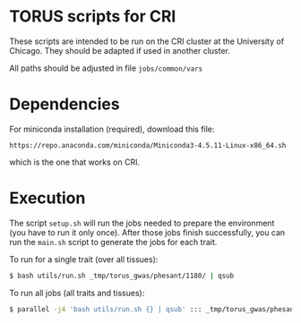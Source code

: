 # TORUS scripts for CRI

These scripts are intended to be run on the CRI cluster at the University of
Chicago. They should be adapted if used in another cluster.

All paths should be adjusted in file `jobs/common/vars`

# Dependencies

For miniconda installation (required), download this file:
```
https://repo.anaconda.com/miniconda/Miniconda3-4.5.11-Linux-x86_64.sh
```
which is the one that works on CRI.

# Execution

The script `setup.sh` will run the jobs needed to prepare the environment (you have
to run it only once). After those jobs finish successfully, you can run the `main.sh`
script to generate the jobs for each trait.

To run for a single trait (over all tissues):

```bash
$ bash utils/run.sh _tmp/torus_gwas/phesant/1180/ | qsub
```

To run all jobs (all traits and tissues):
```bash
$ parallel -j4 'bash utils/run.sh {} | qsub' ::: _tmp/torus_gwas/phesant/*
```
